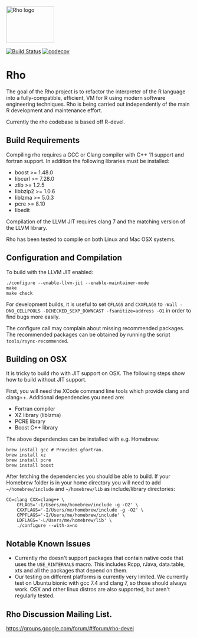 <img src="doc/html/rho_logo.png?raw=true" alt="Rho logo" width="130" height="100"/>

[![Build Status](https://travis-ci.org/lukaszdaniel/rho.svg?branch=master)](https://travis-ci.org/lukaszdaniel/rho)
[![codecov](https://codecov.io/gh/lukaszdaniel/rho/branch/master/graph/badge.svg)](https://codecov.io/gh/lukaszdaniel/rho)

# Rho

The goal of the Rho project is to refactor the interpreter of the R language into a fully-compatible, efficient, VM for R using modern software engineering techniques.  Rho is being carried out independently of the main R development and maintenance effort.

Currently the rho codebase is based off R-devel.

## Build Requirements

Compiling rho requires a GCC or Clang compiler with C++ 11 support and fortran support.  In addition the following libraries must be installed:
   * boost >= 1.48.0
   * libcurl >= 7.28.0
   * zlib >= 1.2.5
   * libbzip2 >= 1.0.6
   * liblzma >= 5.0.3
   * pcre >= 8.10
   * libedit

Compilation of the LLVM JIT requires clang 7 and the matching version of the LLVM library.

Rho has been tested to compile on both Linux and Mac OSX systems.

## Configuration and Compilation

To build with the LLVM JIT enabled:

    ./configure --enable-llvm-jit --enable-maintainer-mode
    make
    make check


For development builds, it is useful to set `CFLAGS` and `CXXFLAGS` to
`-Wall -DNO_CELLPOOLS -DCHECKED_SEXP_DOWNCAST -fsanitize=address -O1`
in order to find bugs more easily.

The configure call may complain about missing recommended packages. The
recommended packages can be obtained by running the script `tools/rsync-recommended`.

## Building on OSX

It is tricky to build rho with JIT support on OSX. The following steps show how
to build without JIT support.

First, you will need the XCode command line tools which provide clang and
clang++. Additional dependencies you need are:

* Fortran compiler
* XZ library (liblzma)
* PCRE library
* Boost C++ library

The above dependencies can be installed with e.g. Homebrew:

    brew install gcc # Provides gfortran.
    brew install xz
    brew install pcre
    brew install boost

After fetching the dependencies you should be able to build. If your Homebrew
folder is in your home directory you will need to add `~/homebrew/include` and
`~/homebrew/lib` as include/library directories:

    CC=clang CXX=clang++ \
        CFLAGS='-I/Users/me/homebrew/include -g -O2' \
        CXXFLAGS='-I/Users/me/homebrew/include -g -O2' \
        CPPFLAGS='-I/Users/me/homebrew/include' \
        LDFLAGS='-L/Users/me/homebrew/lib' \
        ./configure --with-x=no


## Notable Known Issues

* Currently rho doesn't support packages that contain native code that uses the `USE_RINTERNALS` macro.  This includes Rcpp, rJava, data.table, xts and all the packages that depend on them.
* Our testing on different platforms is currently very limited.  We currently test on Ubuntu bionic with gcc 7.4 and clang 7, so those should always work.  OSX and other linux distros are also supported, but aren't regularly tested.

## Rho Discussion Mailing List.

https://groups.google.com/forum/#!forum/rho-devel
